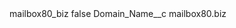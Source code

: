 <?xml version="1.0" encoding="UTF-8"?>
<CustomMetadata xmlns="http://soap.sforce.com/2006/04/metadata" xmlns:xsi="http://www.w3.org/2001/XMLSchema-instance" xmlns:xsd="http://www.w3.org/2001/XMLSchema">
    <label>mailbox80_biz</label>
    <protected>false</protected>
    <values>
        <field>Domain_Name__c</field>
        <value xsi:type="xsd:string">mailbox80.biz</value>
    </values>
</CustomMetadata>
